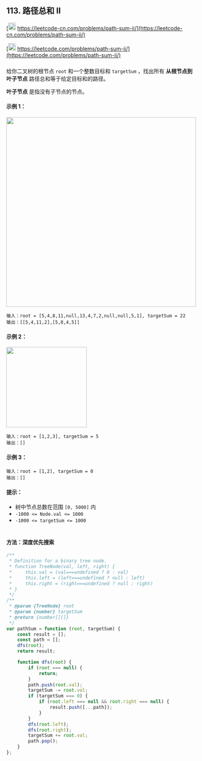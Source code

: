 ## 113. 路径总和 II

[<img src="https://static.leetcode-cn.com/cn-mono-assets/production/assets/logo-dark-cn.c42314a8.svg" height="20" /> https://leetcode-cn.com/problems/path-sum-ii/](https://leetcode-cn.com/problems/path-sum-ii/)

[<img src="https://assets.leetcode.com/static_assets/public/webpack_bundles/images/logo-dark.e99485d9b.svg" height="20"/> https://leetcode.com/problems/path-sum-ii/](https://leetcode.com/problems/path-sum-ii/)

###

给你二叉树的根节点 `root` 和一个整数目标和 `targetSum` ，找出所有 **从根节点到叶子节点** 路径总和等于给定目标和的路径。

**叶子节点** 是指没有子节点的节点。

#### 示例 1：

<img src="https://assets.leetcode.com/uploads/2021/01/18/pathsumii1.jpg" width="500" />

```
输入：root = [5,4,8,11,null,13,4,7,2,null,null,5,1], targetSum = 22
输出：[[5,4,11,2],[5,8,4,5]]
```

#### 示例 2：

<img src="https://assets.leetcode.com/uploads/2021/01/18/pathsum2.jpg" width="212" />

```
输入：root = [1,2,3], targetSum = 5
输出：[]
```

#### 示例 3：

```
输入：root = [1,2], targetSum = 0
输出：[]
```

#### 提示：

-   树中节点总数在范围 `[0, 5000]` 内
-   `-1000 <= Node.val <= 1000`
-   `-1000 <= targetSum <= 1000`

#

#### 方法：深度优先搜索

```js
/**
 * Definition for a binary tree node.
 * function TreeNode(val, left, right) {
 *     this.val = (val===undefined ? 0 : val)
 *     this.left = (left===undefined ? null : left)
 *     this.right = (right===undefined ? null : right)
 * }
 */
/**
 * @param {TreeNode} root
 * @param {number} targetSum
 * @return {number[][]}
 */
var pathSum = function (root, targetSum) {
    const result = [];
    const path = [];
    dfs(root);
    return result;

    function dfs(root) {
        if (root === null) {
            return;
        }
        path.push(root.val);
        targetSum -= root.val;
        if (targetSum === 0) {
            if (root.left === null && root.right === null) {
                result.push([...path]);
            }
        }
        dfs(root.left);
        dfs(root.right);
        targetSum += root.val;
        path.pop();
    }
};
```

